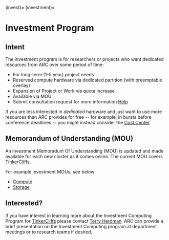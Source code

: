 (invest)=
(investment)=

# Investment Program

## Intent
The investment program is for researchers or projects who want dedicated resources from ARC over some period of time:

* For long-term (1-5 year) project needs
* Reserved compute hardware via dedicated partition (with preemptable overlay)
* Expansion of Project or Work via quota increase
* Available via MOU
* Submit consultation request for more information [Help](https://arc.vt.edu/help)  

If you are less interested in _dedicated_ hardware and just want to use more resources than ARC provides for free -- for example, in bursts before conference deadlines -- you might instead consider the [Cost Center](costcenter).

## Memorandum of Understanding (MOU)
An investment Memoradum Of Understanding (MOU) is updated and made available for each new cluster as it comes online. The current MOU covers [TinkerCliffs](tinkercliffs).

For example investment MOUs, see below:
* [Compute](mous/MOU-Cascades-Investment-Computing-2019-COMPUTE.pdf)
* [Storage](mous/MOU-Cascades-Investment-Computing-2019-five-year-storage.pdf)

## Interested?
If you have interest in learning more about the Investment Computing Program for [TinkerCliffs](tinkercliffs) please contact [Terry Herdman](terry.herdman@vt.edu). ARC can provide a brief presentation on the Investment Computing program at department meetings or to research teams if desired.
